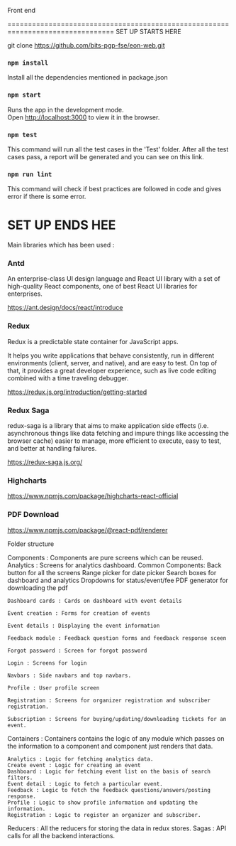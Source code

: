Front end 

================================================================================
SET UP STARTS HERE

git clone https://github.com/bits-pgp-fse/eon-web.git
 
### `npm install`

Install all the dependencies mentioned in package.json

### `npm start`

Runs the app in the development mode.<br />
Open [http://localhost:3000](http://localhost:3000) to view it in the browser.

### `npm test`

This command will run all the test cases in the 'Test' folder.
After all the test cases pass, a report will be generated and you can see on this link.

### `npm run lint`

This command will check if best practices are followed in code and gives error if there is some error.

SET UP ENDS HEE
================================================================================

Main libraries which has been used :

### Antd
An enterprise-class UI design language and React UI library with a set of high-quality React components, one of best React UI libraries for enterprises.

https://ant.design/docs/react/introduce

### Redux 
Redux is a predictable state container for JavaScript apps.

It helps you write applications that behave consistently, run in different environments (client, server, and native), and are easy to test. On top of that, it provides a great developer experience, such as live code editing combined with a time traveling debugger.

https://redux.js.org/introduction/getting-started

### Redux Saga
redux-saga is a library that aims to make application side effects (i.e. asynchronous things like data fetching and impure things like accessing the browser cache) easier to manage, more efficient to execute, easy to test, and better at handling failures.

https://redux-saga.js.org/

### Highcharts
https://www.npmjs.com/package/highcharts-react-official

### PDF Download
https://www.npmjs.com/package/@react-pdf/renderer

Folder structure

Components :
Components are pure screens which can be reused. 
Analytics : Screens for analytics dashboard.
Common Components:
Back button for all the screens
Range picker for date picker
Search boxes for dashboard and analytics
Dropdowns for status/event/fee
PDF generator for downloading the pdf

    Dashboard cards : Cards on dashboard with event details

    Event creation : Forms for creation of events

    Event details : Displaying the event information

    Feedback module : Feedback question forms and feedback response sceen

    Forgot password : Screen for forgot password

    Login : Screens for login

    Navbars : Side navbars and top navbars.

    Profile : User profile screen

    Registration : Screens for organizer registration and subscriber registration.

    Subscription : Screens for buying/updating/downloading tickets for an event.


Containers :
Containers contains the logic of any module which passes on the information to a component and component just renders that data.

    Analytics : Logic for fetching analytics data.
    Create event : Logic for creating an event
    Dashboard : Logic for fetching event list on the basis of search filters.
    Event detail : Logic to fetch a particular event.
    Feedback : Logic to fetch the feedback questions/answers/posting response.
    Profile : Logic to show profile information and updating the information.
    Registration : Logic to register an organizer and subscriber.


Reducers : All the reducers for storing the data in redux stores.
Sagas : API calls for all the backend interactions.